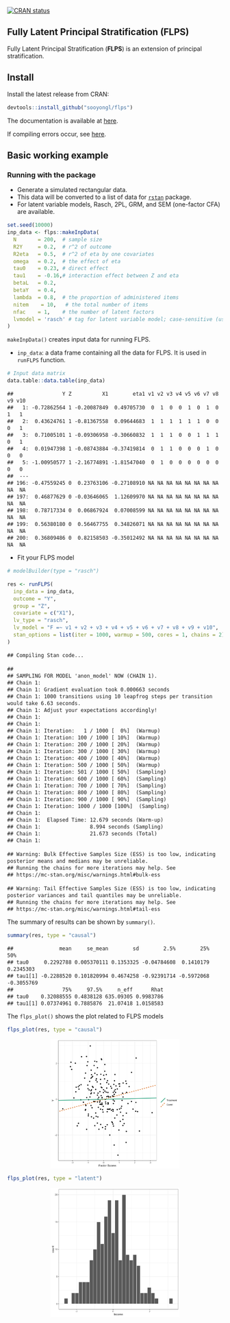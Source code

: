 
<!-- badges: start -->

[![CRAN
status](https://www.r-pkg.org/badges/version/flps)](https://CRAN.R-project.org/package=flps)
<!-- badges: end -->

## Fully Latent Principal Stratification (FLPS)

Fully Latent Principal Stratification (**FLPS**) is an extension of
principal stratification.

## Install

Install the latest release from CRAN:

``` r
devtools::install_github("sooyongl/flps")
```

The documentation is available at
[here](https://sooyongl.github.io/flps/).

If compiling errors occur, see
[here](https://github.com/stan-dev/rstan/wiki/Configuring-C---Toolchain-for-Windows#r-42).

## Basic working example

### Running with the package

-   Generate a simulated rectangular data.
-   This data will be converted to a list of data for
    [`rstan`](https://github.com/stan-dev/rstan) package.
-   For latent variable models, Rasch, 2PL, GRM, and SEM (one-factor
    CFA) are available.

``` r
set.seed(10000)
inp_data <- flps::makeInpData(
  N       = 200,  # sample size
  R2Y     = 0.2,  # r^2 of outcome
  R2eta   = 0.5,  # r^2 of eta by one covariates
  omega   = 0.2,  # the effect of eta
  tau0    = 0.23, # direct effect
  tau1    = -0.16,# interaction effect between Z and eta
  betaL   = 0.2,
  betaY   = 0.4,
  lambda  = 0.8,  # the proportion of administered items
  nitem    = 10,   # the total number of items
  nfac    = 1,    # the number of latent factors
  lvmodel = 'rasch' # tag for latent variable model; case-sensitive (use lower-case letters)
)
```

`makeInpData()` creates input data for running FLPS.

-   `inp_data`: a data frame containing all the data for FLPS. It is
    used in `runFLPS` function.

``` r
# Input data matrix
data.table::data.table(inp_data)
```

    ##                Y Z          X1        eta1 v1 v2 v3 v4 v5 v6 v7 v8 v9 v10
    ##   1: -0.72862564 1 -0.20087849  0.49705730  0  1  0  0  1  0  1  0  1   1
    ##   2:  0.43624761 1 -0.81367558  0.09644683  1  1  1  1  1  1  0  0  0   1
    ##   3:  0.71005101 1 -0.09306958 -0.30660832  1  1  1  0  0  1  1  1  0   1
    ##   4:  0.01947398 1 -0.08743884 -0.37419814  0  1  1  0  0  0  1  0  0   0
    ##   5: -1.00950577 1 -2.16774891 -1.81547040  0  1  0  0  0  0  0  0  0   0
    ##  ---                                                                     
    ## 196: -0.47559245 0  0.23763106 -0.27108910 NA NA NA NA NA NA NA NA NA  NA
    ## 197:  0.46877629 0 -0.03646065  1.12609970 NA NA NA NA NA NA NA NA NA  NA
    ## 198:  0.78717334 0  0.06867924  0.07008599 NA NA NA NA NA NA NA NA NA  NA
    ## 199:  0.56380180 0  0.56467755  0.34826071 NA NA NA NA NA NA NA NA NA  NA
    ## 200:  0.36809486 0  0.82158503 -0.35012492 NA NA NA NA NA NA NA NA NA  NA

-   Fit your FLPS model

<!-- Now, provide information about your model. `runFLPS` internally coverts `inp_data` into the data format for `rstan` given the information, and runs FLPS. -->
<!-- To avoid having to compile the Stan code every time you run it, you can pre-compile the code using the `modelBuilder()` function along with the relevant measurement model. This function will compile the Stan code and store the resulting stanmodel object in the `flps` package directory. The next time you run `runFLPS()`, the code will skip the compilation step, making your analysis faster and more efficient. Otherwise, it will take a while for `runFLPS()` to compile the Stan code. -->

``` r
# modelBuilder(type = "rasch")
```

``` r
res <- runFLPS(
  inp_data = inp_data,
  outcome = "Y",
  group = "Z",
  covariate = c("X1"),
  lv_type = "rasch",
  lv_model = "F =~ v1 + v2 + v3 + v4 + v5 + v6 + v7 + v8 + v9 + v10",
  stan_options = list(iter = 1000, warmup = 500, cores = 1, chains = 2)
)
```

    ## Compiling Stan code...

    ## 
    ## SAMPLING FOR MODEL 'anon_model' NOW (CHAIN 1).
    ## Chain 1: 
    ## Chain 1: Gradient evaluation took 0.000663 seconds
    ## Chain 1: 1000 transitions using 10 leapfrog steps per transition would take 6.63 seconds.
    ## Chain 1: Adjust your expectations accordingly!
    ## Chain 1: 
    ## Chain 1: 
    ## Chain 1: Iteration:   1 / 1000 [  0%]  (Warmup)
    ## Chain 1: Iteration: 100 / 1000 [ 10%]  (Warmup)
    ## Chain 1: Iteration: 200 / 1000 [ 20%]  (Warmup)
    ## Chain 1: Iteration: 300 / 1000 [ 30%]  (Warmup)
    ## Chain 1: Iteration: 400 / 1000 [ 40%]  (Warmup)
    ## Chain 1: Iteration: 500 / 1000 [ 50%]  (Warmup)
    ## Chain 1: Iteration: 501 / 1000 [ 50%]  (Sampling)
    ## Chain 1: Iteration: 600 / 1000 [ 60%]  (Sampling)
    ## Chain 1: Iteration: 700 / 1000 [ 70%]  (Sampling)
    ## Chain 1: Iteration: 800 / 1000 [ 80%]  (Sampling)
    ## Chain 1: Iteration: 900 / 1000 [ 90%]  (Sampling)
    ## Chain 1: Iteration: 1000 / 1000 [100%]  (Sampling)
    ## Chain 1: 
    ## Chain 1:  Elapsed Time: 12.679 seconds (Warm-up)
    ## Chain 1:                8.994 seconds (Sampling)
    ## Chain 1:                21.673 seconds (Total)
    ## Chain 1:

    ## Warning: Bulk Effective Samples Size (ESS) is too low, indicating posterior means and medians may be unreliable.
    ## Running the chains for more iterations may help. See
    ## https://mc-stan.org/misc/warnings.html#bulk-ess

    ## Warning: Tail Effective Samples Size (ESS) is too low, indicating posterior variances and tail quantiles may be unreliable.
    ## Running the chains for more iterations may help. See
    ## https://mc-stan.org/misc/warnings.html#tail-ess

The summary of results can be shown by `summary()`.

``` r
summary(res, type = "causal")
```

    ##               mean     se_mean        sd        2.5%        25%        50%
    ## tau0     0.2292788 0.005370111 0.1353325 -0.04784608  0.1410179  0.2345303
    ## tau1[1] -0.2288520 0.101820994 0.4674258 -0.92391714 -0.5972068 -0.3055769
    ##                75%     97.5%     n_eff      Rhat
    ## tau0    0.32088555 0.4838128 635.09305 0.9983786
    ## tau1[1] 0.07374961 0.7885876  21.07418 1.0158583

The `flps_plot()` shows the plot related to FLPS models

``` r
flps_plot(res, type = "causal")
```

<img src="man/figures/causal_1.png" width="60%" style="display: block; margin: auto;" />

``` r
flps_plot(res, type = "latent")
```

<img src="man/figures/latent_1.png" width="60%" style="display: block; margin: auto;" />
